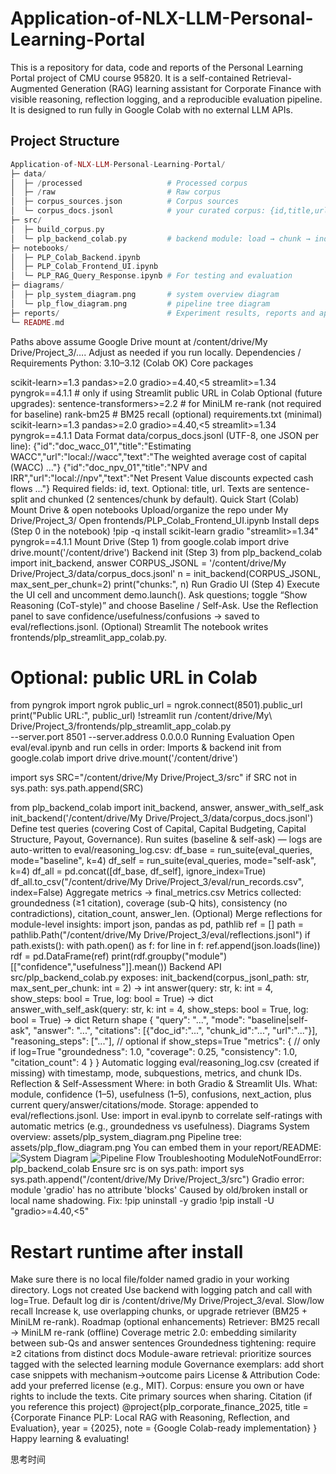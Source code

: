 # Application-of-NLX-LLM-Personal-Learning-Portal
This is a repository for data, code and reports of the Personal Learning Portal project of CMU course 95820. It is a self-contained Retrieval-Augmented Generation (RAG) learning assistant for Corporate Finance with visible reasoning, reflection logging, and a reproducible evaluation pipeline. It is designed to run fully in Google Colab with no external LLM APIs.

## Project Structure
```php
Application-of-NLX-LLM-Personal-Learning-Portal/
├─ data/
│  ├─ /processed                   # Processed corpus
│  ├─ /raw                         # Raw corpus
│  ├─ corpus_sources.json          # Corpus sources
│  └─ corpus_docs.jsonl            # your curated corpus: {id,title,url,text} per line
├─ src/
│  ├─ build_corpus.py
│  └─ plp_backend_colab.py         # backend module: load → chunk → index → answer(+logging)
├─ notebooks/
│  ├─ PLP_Colab_Backend.ipynb                   
│  ├─ PLP_Colab_Frontend_UI.ipynb           
│  └─ PLP_RAG_Query_Response.ipynb # For testing and evaluation
├─ diagrams/
│  ├─ plp_system_diagram.png       # system overview diagram
│  └─ plp_flow_diagram.png         # pipeline tree diagram
├─ reports/                        # Experiment results, reports and appendices
└─ README.md
```
Paths above assume Google Drive mount at /content/drive/My Drive/Project_3/….
Adjust as needed if you run locally.
Dependencies / Requirements
Python: 3.10–3.12 (Colab OK)
Core packages

scikit-learn>=1.3
pandas>=2.0
gradio>=4.40,<5
streamlit>=1.34
pyngrok==4.1.1            # only if using Streamlit public URL in Colab
Optional (future upgrades):
sentence-transformers>=2.2  # for MiniLM re-rank (not required for baseline)
rank-bm25                   # BM25 recall (optional)
requirements.txt (minimal)
scikit-learn>=1.3
pandas>=2.0
gradio>=4.40,<5
streamlit>=1.34
pyngrok==4.1.1
Data Format
data/corpus_docs.jsonl (UTF-8, one JSON per line):
{"id":"doc_wacc_01","title":"Estimating WACC","url":"local://wacc","text":"The weighted average cost of capital (WACC) ..."}
{"id":"doc_npv_01","title":"NPV and IRR","url":"local://npv","text":"Net Present Value discounts expected cash flows ..."}
Required fields: id, text.
Optional: title, url.
Texts are sentence-split and chunked (2 sentences/chunk by default).
Quick Start (Colab)
Mount Drive & open notebooks
Upload/organize the repo under My Drive/Project_3/
Open frontends/PLP_Colab_Frontend_UI.ipynb
Install deps (Step 0 in the notebook)
!pip -q install scikit-learn gradio "streamlit>=1.34" pyngrok==4.1.1
Mount Drive (Step 1)
from google.colab import drive
drive.mount('/content/drive')
Backend init (Step 3)
from plp_backend_colab import init_backend, answer
CORPUS_JSONL = '/content/drive/My Drive/Project_3/data/corpus_docs.jsonl'
n = init_backend(CORPUS_JSONL, max_sent_per_chunk=2)
print("chunks:", n)
Run Gradio UI (Step 4)
Execute the UI cell and uncomment demo.launch().
Ask questions; toggle “Show Reasoning (CoT-style)” and choose Baseline / Self-Ask.
Use the Reflection panel to save confidence/usefulness/confusions → saved to eval/reflections.jsonl.
(Optional) Streamlit
The notebook writes frontends/plp_streamlit_app_colab.py.
# Optional: public URL in Colab
from pyngrok import ngrok
public_url = ngrok.connect(8501).public_url
print("Public URL:", public_url)
!streamlit run /content/drive/My\ Drive/Project_3/frontends/plp_streamlit_app_colab.py \
    --server.port 8501 --server.address 0.0.0.0
Running Evaluation
Open eval/eval.ipynb and run cells in order:
Imports & backend init
from google.colab import drive
drive.mount('/content/drive')

import sys
SRC="/content/drive/My Drive/Project_3/src"
if SRC not in sys.path: sys.path.append(SRC)

from plp_backend_colab import init_backend, answer, answer_with_self_ask
init_backend('/content/drive/My Drive/Project_3/data/corpus_docs.jsonl')
Define test queries (covering Cost of Capital, Capital Budgeting, Capital Structure, Payout, Governance).
Run suites (baseline & self-ask) — logs are auto-written to eval/reasoning_log.csv:
df_base = run_suite(eval_queries, mode="baseline", k=4)
df_self = run_suite(eval_queries, mode="self-ask", k=4)
df_all  = pd.concat([df_base, df_self], ignore_index=True)
df_all.to_csv("/content/drive/My Drive/Project_3/eval/run_records.csv", index=False)
Aggregate metrics → final_metrics.csv
Metrics collected: groundedness (≥1 citation), coverage (sub-Q hits), consistency (no contradictions), citation_count, answer_len.
(Optional) Merge reflections for module-level insights:
import json, pandas as pd, pathlib
ref = []
path = pathlib.Path("/content/drive/My Drive/Project_3/eval/reflections.jsonl")
if path.exists():
    with path.open() as f:
        for line in f: ref.append(json.loads(line))
    rdf = pd.DataFrame(ref)
    print(rdf.groupby("module")[["confidence","usefulness"]].mean())
Backend API
src/plp_backend_colab.py exposes:
init_backend(corpus_jsonl_path: str, max_sent_per_chunk: int = 2) -> int
answer(query: str, k: int = 4, show_steps: bool = True, log: bool = True) -> dict
answer_with_self_ask(query: str, k: int = 4, show_steps: bool = True, log: bool = True) -> dict
Return shape
{
  "query": "...",
  "mode": "baseline|self-ask",
  "answer": "...",
  "citations": [{"doc_id":"...", "chunk_id":"...", "url":"..."}],
  "reasoning_steps": ["..."],        // optional if show_steps=True
  "metrics": {                       // only if log=True
    "groundedness": 1.0,
    "coverage": 0.25,
    "consistency": 1.0,
    "citation_count": 4
  }
}
Automatic logging
eval/reasoning_log.csv (created if missing) with timestamp, mode, subquestions, metrics, and chunk IDs.
Reflection & Self-Assessment
Where: in both Gradio & Streamlit UIs.
What: module, confidence (1–5), usefulness (1–5), confusions, next_action, plus current query/answer/citations/mode.
Storage: appended to eval/reflections.jsonl.
Use: import in eval.ipynb to correlate self-ratings with automatic metrics (e.g., groundedness vs usefulness).
Diagrams
System overview: assets/plp_system_diagram.png
Pipeline tree: assets/plp_flow_diagram.png
You can embed them in your report/README:
![System Diagram](assets/plp_system_diagram.png)
![Pipeline Flow](assets/plp_flow_diagram.png)
Troubleshooting
ModuleNotFoundError: plp_backend_colab
Ensure src is on sys.path:
import sys
sys.path.append("/content/drive/My Drive/Project_3/src")
Gradio error: module 'gradio' has no attribute 'blocks'
Caused by old/broken install or local name shadowing. Fix:
!pip uninstall -y gradio
!pip install -U "gradio>=4.40,<5"
# Restart runtime after install
Make sure there is no local file/folder named gradio in your working directory.
Logs not created
Use backend with logging patch and call with log=True. Default log dir is /content/drive/My Drive/Project_3/eval.
Slow/low recall
Increase k, use overlapping chunks, or upgrade retriever (BM25 + MiniLM re-rank).
Roadmap (optional enhancements)
Retriever: BM25 recall → MiniLM re-rank (offline)
Coverage metric 2.0: embedding similarity between sub-Qs and answer sentences
Groundedness tightening: require ≥2 citations from distinct docs
Module-aware retrieval: prioritize sources tagged with the selected learning module
Governance exemplars: add short case snippets with mechanism→outcome pairs
License & Attribution
Code: add your preferred license (e.g., MIT).
Corpus: ensure you own or have rights to include the texts. Cite primary sources when sharing.
Citation (if you reference this project)
@project{plp_corporate_finance_2025,
  title   = {Corporate Finance PLP: Local RAG with Reasoning, Reflection, and Evaluation},
  year    = {2025},
  note    = {Google Colab-ready implementation}
}
Happy learning & evaluating!



思考时间



